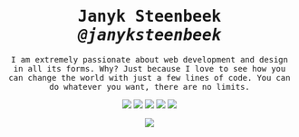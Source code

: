   <h1 align="center">
    <samp>
      Janyk Steenbeek <em>@janyksteenbeek</em>
      </samp>
    </h1>
<p align="center">
    <samp>I am extremely passionate about web development and design in all its forms. Why? Just because I love to see how you can change the world with just a few lines of code. You can do whatever you want, there are no limits.</samp>
</p>
<p align="center">
    <a href="https://www.janyksteenbeek.nl/?utm_source=linkedin&utm_medium=readmebtn&utm_campaign=personal"><img src="https://img.shields.io/static/v1?label=&style=for-the-badge&message=janyksteenbeek.nl&color=yellow"></a>
    <a href="https://www.twitter.com/janyksteenbeek"><img src="https://img.shields.io/badge/twitter-blue?style=for-the-badge&logo=twitter"></a>
    <a href="https://www.linkedin.com/in/janyksteenbeek"><img src="https://img.shields.io/badge/linkedin-blue?style=for-the-badge&logo=linkedin"></a>
    <a href="https://www.instagram.com/janyk"><img src="https://img.shields.io/badge/instagram-blue?style=for-the-badge&logo=instagram"></a>
    <img src="https://img.shields.io/badge/gh@janyksteenbeek.nl-blue?style=for-the-badge&logo=gmail">
</p>
<p align="center">
    <img src="https://metrics.lecoq.io/janyksteenbeek?template=classic&languages=1&lines=1&languages.limit=8&languages.sections=most-used&languages.colors=github&languages.threshold=0%25&languages.indepth=false&languages.recent.load=300&languages.recent.days=14&config.timezone=Europe%2FAmsterdam">
</p>
